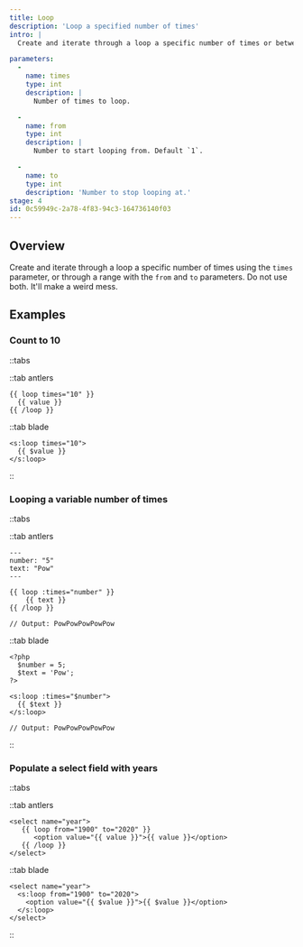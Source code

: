 ```yaml
---
title: Loop
description: 'Loop a specified number of times'
intro: |
  Create and iterate through a loop a specific number of times or between a range.

parameters:
  -
    name: times
    type: int
    description: |
      Number of times to loop.

  -
    name: from
    type: int
    description: |
      Number to start looping from. Default `1`.

  -
    name: to
    type: int
    description: 'Number to stop looping at.'
stage: 4
id: 0c59949c-2a78-4f83-94c3-164736140f03
---
```

## Overview

Create and iterate through a loop a specific number of times using the `times` parameter, or through a range with the `from` and `to` parameters. Do not use both. It'll make a weird mess.

## Examples

### Count to 10

::tabs

::tab antlers
```antlers
{{ loop times="10" }}
  {{ value }}
{{ /loop }}
```
::tab blade
```blade
<s:loop times="10">
  {{ $value }}
</s:loop>
```
::

### Looping a variable number of times


::tabs

::tab antlers
```antlers
---
number: "5"
text: "Pow"
---

{{ loop :times="number" }}
    {{ text }}
{{ /loop }}

// Output: PowPowPowPowPow
```
::tab blade
```blade
<?php
  $number = 5;
  $text = 'Pow';
?>

<s:loop :times="$number">
  {{ $text }}
</s:loop>

// Output: PowPowPowPowPow
```
::

### Populate a select field with years

::tabs

::tab antlers
```antlers
<select name="year">
   {{ loop from="1900" to="2020" }}
      <option value="{{ value }}">{{ value }}</option>
   {{ /loop }}
</select>
```
::tab blade
```blade
<select name="year">
  <s:loop from="1900" to="2020">
    <option value="{{ $value }}">{{ $value }}</option>
  </s:loop>
</select>
```
::